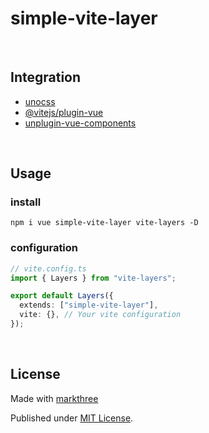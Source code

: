 # simple-vite-layer

<br />

## Integration

- [unocss](https://github.com/unocss/unocss)
- [@vitejs/plugin-vue](https://github.com/vitejs/vite-plugin-vue)
- [unplugin-vue-components](https://github.com/antfu/unplugin-vue-components)

<br />

## Usage

### install

```shell
npm i vue simple-vite-layer vite-layers -D
```

### configuration

```ts
// vite.config.ts
import { Layers } from "vite-layers";

export default Layers({
  extends: ["simple-vite-layer"],
  vite: {}, // Your vite configuration
});
```

<br />

## License

Made with [markthree](https://github.com/markthree)

Published under [MIT License](./LICENSE).
